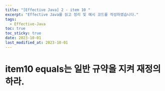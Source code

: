 ```yaml
---
title: "[Effective Java] 2 - item 10 "
excerpt: "Effective Java를 읽고 정리 및 예시 코드를 작성하였습니다."
tags:
  - Effective-Java
toc: true
toc_sticky: true
date: 2023-10-01
last_modified_at: 2023-10-01
---
```


# item10 equals는 일반 규약을 지켜 재정의하라.
